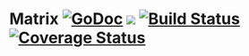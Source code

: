 # Matrix [![GoDoc](https://godoc.org/github.com/NDari/mat64?status.svg)](https://godoc.org/github.com/NDari/mat64) ![](https://img.shields.io/badge/license-MIT-blue.svg) [![Build Status](https://travis-ci.org/NDari/mat64.svg?branch=master)](https://travis-ci.org/NDari/mat64) [![Coverage Status](https://coveralls.io/repos/github/NDari/mat64/badge.svg?branch=master)](https://coveralls.io/github/NDari/mat64?branch=master)
